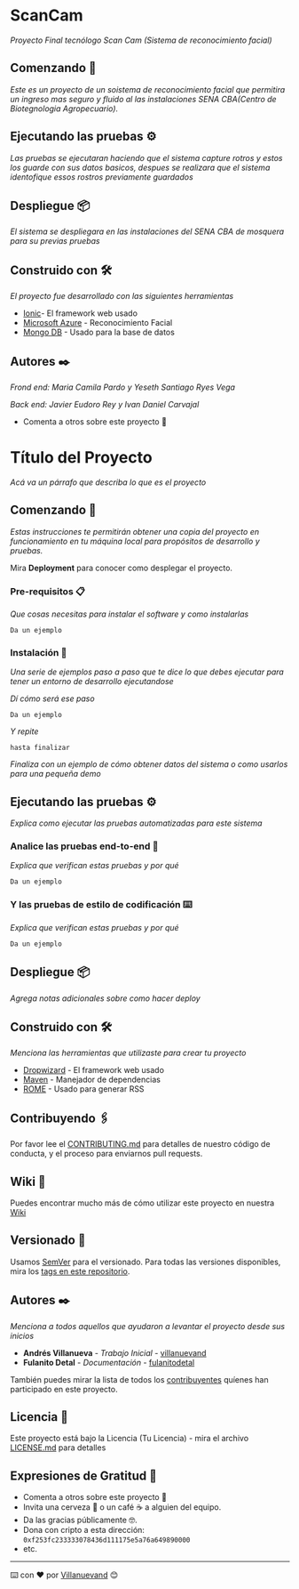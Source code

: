 # ScanCam
_Proyecto Final tecnólogo Scan Cam (Sistema de reconocimiento facial)_ 

## Comenzando 🚀

_Este es un proyecto de un soistema de reconocimiento facial que permitira un ingreso mas seguro y fluido al las instalaciones SENA CBA(Centro de Biotegnologia Agropecuario)._

## Ejecutando las pruebas ⚙️

_Las pruebas se ejecutaran haciendo que el sistema capture rotros y estos los guarde con sus datos basicos, despues se realizara que el sistema identofique essos rostros previamente guardados_

## Despliegue 📦

_El sistema se despliegara en las instalaciones del SENA CBA de mosquera para su previas pruebas_

## Construido con 🛠️

_El proyecto fue desarrollado con las siguientes herramientas_

* [Ionic](https://ionicframework.com/)- El framework web usado
* [Microsoft Azure](https://azure.microsoft.com/es-mx/free/search/?&ef_id=Cj0KCQjwgYSTBhDKARIsAB8Kuktlitgm9nRq-U0p3itzlEJXZnit33VN4Ml5PmSnYWKJuukJs42Fv7caAg8SEALw_wcB:G:s&OCID=AID2200166_SEM_Cj0KCQjwgYSTBhDKARIsAB8Kuktlitgm9nRq-U0p3itzlEJXZnit33VN4Ml5PmSnYWKJuukJs42Fv7caAg8SEALw_wcB:G:s&gclid=Cj0KCQjwgYSTBhDKARIsAB8Kuktlitgm9nRq-U0p3itzlEJXZnit33VN4Ml5PmSnYWKJuukJs42Fv7caAg8SEALw_wcB) - Reconocimiento Facial
* [Mongo DB](https://www.mongodb.com/cloud/atlas/lp/try2?utm_source=google&utm_campaign=gs_americas_colombia_search_core_brand_atlas_desktop&utm_term=mongodb&utm_medium=cpc_paid_search&utm_ad=e&utm_ad_campaign_id=12212624317&adgroup=115749712463&gclid=Cj0KCQjwgYSTBhDKARIsAB8KuksgzS1B4ZRm6L6AtKrR8zRklemndujNWTUSdeBJGF_ocNUAasz0xKQaAjVlEALw_wcB) - Usado para la base de datos

## Autores ✒️

_Frond end: Maria Camila Pardo y Yeseth Santiago Ryes Vega_

_Back end: Javier Eudoro Rey y Ivan Daniel Carvajal_

* Comenta a otros sobre este proyecto 📢

# Título del Proyecto

_Acá va un párrafo que describa lo que es el proyecto_

## Comenzando 🚀

_Estas instrucciones te permitirán obtener una copia del proyecto en funcionamiento en tu máquina local para propósitos de desarrollo y pruebas._

Mira **Deployment** para conocer como desplegar el proyecto.


### Pre-requisitos 📋

_Que cosas necesitas para instalar el software y como instalarlas_

```
Da un ejemplo
```

### Instalación 🔧

_Una serie de ejemplos paso a paso que te dice lo que debes ejecutar para tener un entorno de desarrollo ejecutandose_

_Dí cómo será ese paso_

```
Da un ejemplo
```

_Y repite_

```
hasta finalizar
```

_Finaliza con un ejemplo de cómo obtener datos del sistema o como usarlos para una pequeña demo_

## Ejecutando las pruebas ⚙️

_Explica como ejecutar las pruebas automatizadas para este sistema_

### Analice las pruebas end-to-end 🔩

_Explica que verifican estas pruebas y por qué_

```
Da un ejemplo
```

### Y las pruebas de estilo de codificación ⌨️

_Explica que verifican estas pruebas y por qué_

```
Da un ejemplo
```

## Despliegue 📦

_Agrega notas adicionales sobre como hacer deploy_

## Construido con 🛠️

_Menciona las herramientas que utilizaste para crear tu proyecto_

* [Dropwizard](http://www.dropwizard.io/1.0.2/docs/) - El framework web usado
* [Maven](https://maven.apache.org/) - Manejador de dependencias
* [ROME](https://rometools.github.io/rome/) - Usado para generar RSS

## Contribuyendo 🖇️

Por favor lee el [CONTRIBUTING.md](https://gist.github.com/villanuevand/xxxxxx) para detalles de nuestro código de conducta, y el proceso para enviarnos pull requests.

## Wiki 📖

Puedes encontrar mucho más de cómo utilizar este proyecto en nuestra [Wiki](https://github.com/tu/proyecto/wiki)

## Versionado 📌

Usamos [SemVer](http://semver.org/) para el versionado. Para todas las versiones disponibles, mira los [tags en este repositorio](https://github.com/tu/proyecto/tags).

## Autores ✒️

_Menciona a todos aquellos que ayudaron a levantar el proyecto desde sus inicios_

* **Andrés Villanueva** - *Trabajo Inicial* - [villanuevand](https://github.com/villanuevand)
* **Fulanito Detal** - *Documentación* - [fulanitodetal](#fulanito-de-tal)

También puedes mirar la lista de todos los [contribuyentes](https://github.com/your/project/contributors) quíenes han participado en este proyecto. 

## Licencia 📄

Este proyecto está bajo la Licencia (Tu Licencia) - mira el archivo [LICENSE.md](LICENSE.md) para detalles

## Expresiones de Gratitud 🎁

* Comenta a otros sobre este proyecto 📢
* Invita una cerveza 🍺 o un café ☕ a alguien del equipo. 
* Da las gracias públicamente 🤓.
* Dona con cripto a esta dirección: `0xf253fc233333078436d111175e5a76a649890000`
* etc.



---
⌨️ con ❤️ por [Villanuevand](https://github.com/Villanuevand) 😊
